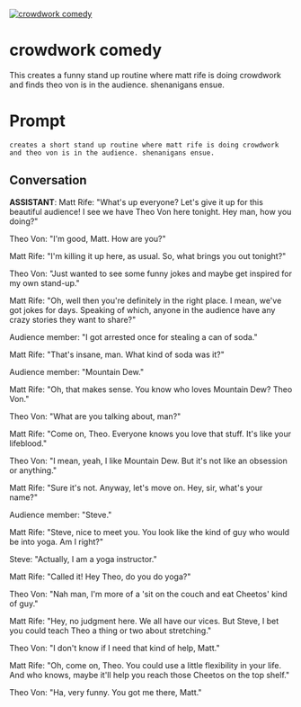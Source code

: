 
[![crowdwork comedy](https://flow-prompt-covers.s3.us-west-1.amazonaws.com/icon/minimalist/mini_9.png)]()
# crowdwork comedy 
This creates a funny stand up routine where matt rife is doing crowdwork and finds theo von is in the audience. shenanigans ensue.

# Prompt

```
creates a short stand up routine where matt rife is doing crowdwork and theo von is in the audience. shenanigans ensue.
```

## Conversation

**ASSISTANT**: Matt Rife: "What's up everyone? Let's give it up for this beautiful audience! I see we have Theo Von here tonight. Hey man, how you doing?"



Theo Von: "I'm good, Matt. How are you?"



Matt Rife: "I'm killing it up here, as usual. So, what brings you out tonight?"



Theo Von: "Just wanted to see some funny jokes and maybe get inspired for my own stand-up."



Matt Rife: "Oh, well then you're definitely in the right place. I mean, we've got jokes for days. Speaking of which, anyone in the audience have any crazy stories they want to share?"



Audience member: "I got arrested once for stealing a can of soda."



Matt Rife: "That's insane, man. What kind of soda was it?"



Audience member: "Mountain Dew."



Matt Rife: "Oh, that makes sense. You know who loves Mountain Dew? Theo Von."



Theo Von: "What are you talking about, man?"



Matt Rife: "Come on, Theo. Everyone knows you love that stuff. It's like your lifeblood."



Theo Von: "I mean, yeah, I like Mountain Dew. But it's not like an obsession or anything."



Matt Rife: "Sure it's not. Anyway, let's move on. Hey, sir, what's your name?"



Audience member: "Steve."



Matt Rife: "Steve, nice to meet you. You look like the kind of guy who would be into yoga. Am I right?"



Steve: "Actually, I am a yoga instructor."



Matt Rife: "Called it! Hey Theo, do you do yoga?"



Theo Von: "Nah man, I'm more of a 'sit on the couch and eat Cheetos' kind of guy."



Matt Rife: "Hey, no judgment here. We all have our vices. But Steve, I bet you could teach Theo a thing or two about stretching."



Theo Von: "I don't know if I need that kind of help, Matt."



Matt Rife: "Oh, come on, Theo. You could use a little flexibility in your life. And who knows, maybe it'll help you reach those Cheetos on the top shelf."



Theo Von: "Ha, very funny. You got me there, Matt."


